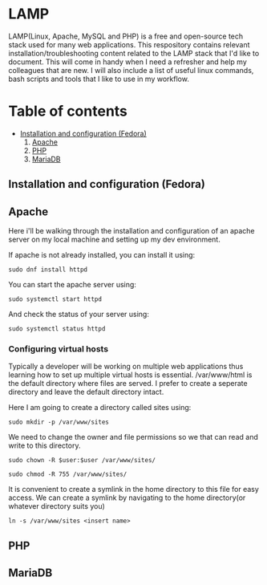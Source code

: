# LAMP 
LAMP(Linux, Apache, MySQL and PHP) is a free and open-source tech stack used for many web applications. This respository contains relevant installation/troubleshooting content related to the LAMP stack that I'd like to document. This will come in handy when I need a refresher and help my colleagues that are new. I will also include a list of useful linux commands, bash scripts and tools that I like to use in my workflow.

# Table of contents
* <a href=#lamp>Installation and configuration (Fedora)</a>
    1. <a href=#apache>Apache</a>
    2. <a href=#php>PHP</a>
    3. <a href=#mariadb>MariaDB</a>


## <a id="lamp">Installation and configuration (Fedora)</a>
## <a id="apache">Apache</a>
Here i'll be walking through the installation and configuration of an apache server on my local machine and setting up my dev environment.

If apache is not already installed, you can install it using:
```
sudo dnf install httpd
```

You can start the apache server using:
```
sudo systemctl start httpd
```

And check the status of your server using:
```
sudo systemctl status httpd
```

### Configuring virtual hosts
Typically a developer will be working on multiple web applications thus learning how to set up multiple virtual hosts is essential. /var/www/html is the default directory where files are served. I prefer to create a seperate directory and leave the default directory intact.

Here I am going to create a directory called sites using:
```
sudo mkdir -p /var/www/sites
```
We need to change the owner and file permissions so we that can read and write to this directory.
```
sudo chown -R $user:$user /var/www/sites/
```
```
sudo chmod -R 755 /var/www/sites/
```
It is convenient to create a symlink in the home directory to this file for easy access. We can create a symlink by navigating to the home directory(or whatever directory suits you)
```
ln -s /var/www/sites <insert name>
```

## <a id="php">PHP</a>
## <a id="maria">MariaDB</a>


